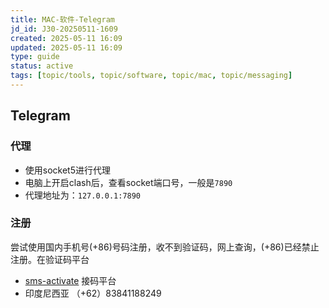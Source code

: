 ```yaml
---
title: MAC-软件-Telegram
jd_id: J30-20250511-1609
created: 2025-05-11 16:09
updated: 2025-05-11 16:09
type: guide
status: active
tags: [topic/tools, topic/software, topic/mac, topic/messaging]
---
```


## **Telegram**

### **代理**

- 使用socket5进行代理
- 电脑上开启clash后，查看socket端口号，一般是`7890`
- 代理地址为：`127.0.0.1:7890`

### **注册**

尝试使用国内手机号(+86)号码注册，收不到验证码，网上查询，(+86)已经禁止注册。在验证码平台

- [sms-activate](https://sms-activate.org/) 接码平台
- 印度尼西亚 （+62）83841188249